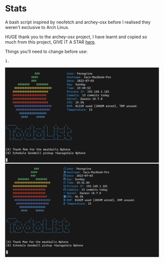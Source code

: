 # Stats

A bash script inspired by neofetch and archey-osx before I realised they weren't exclusive to Arch Linux.  

HUGE thank you to the archey-osx project, I have learnt and copied so much from this project, GIVE IT A STAR [here](https://github.com/obihann/archey-osx).  

Things you'll need to change before use:
```
1. 
``` 



<img src="./screenshots/screenshot1.png" alt="Screenshot" width="750">
<img src="./screenshots/screenshot2.png" alt="Screenshot" width="750">
